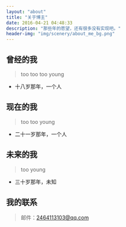 ```yaml
---
layout: "about"
title: "关于博主"
date: 2016-04-21 04:48:33
description: "那些年的愿望，还有很多没有实现吧。"
header-img: "img/scenery/about_me_bg.png"
---
```



## 曾经的我

> too too too young

- 十八岁那年，一个人


## 现在的我

> too too young

- 二十一岁那年，一个人


## 未来的我

> too young

- 三十岁那年，未知

## 我的联系

> 邮件：2464113103@qq.com
